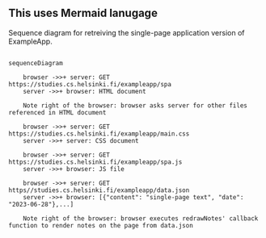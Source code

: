 ## This uses Mermaid lanugage

Sequence diagram for retreiving the single-page application version of ExampleApp.

```mermaid

sequenceDiagram

	browser ->>+ server: GET https://studies.cs.helsinki.fi/exampleapp/spa
	server ->>+ browser: HTML document

	Note right of the browser: browser asks server for other files referenced in HTML document

	browser ->>+ server: GET https://studies.cs.helsinki.fi/exampleapp/main.css
	server ->>+ server: CSS document

	browser ->>+ server: GET https://studies.cs.helsinki.fi/exampleapp/spa.js
	server ->>+ browser: JS file

	browser ->>+ server: GET https//studies.cs.helsinki.fi/exampleapp/data.json
	server ->>+ browser: [{"content": "single-page text", "date": "2023-06-28"},...]

	Note right of the browser: browser executes redrawNotes' callback function to render notes on the page from data.json

```